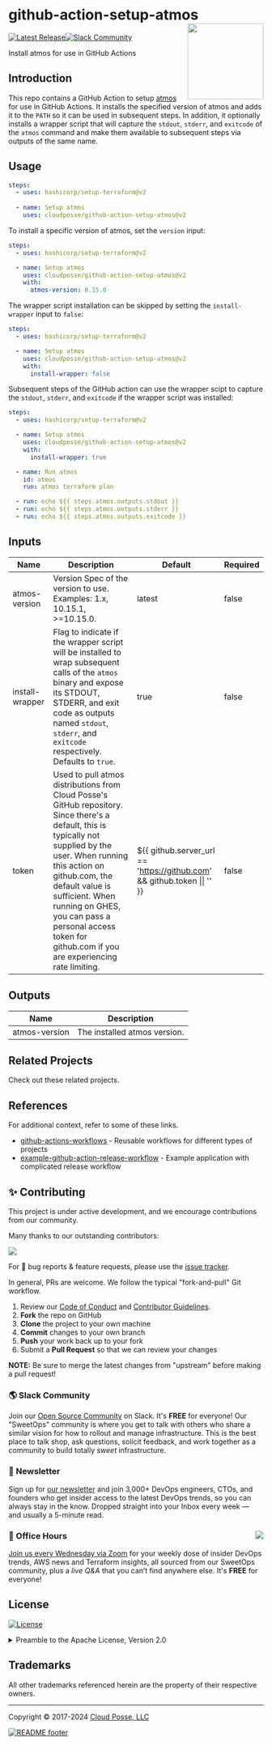 

<!-- markdownlint-disable -->
# github-action-setup-atmos <a href="https://cpco.io/homepage?utm_source=github&utm_medium=readme&utm_campaign=cloudposse/github-action-setup-atmos&utm_content="><img align="right" src="https://cloudposse.com/logo-300x69.svg" width="150" /></a>
<a href="https://github.com/cloudposse/github-action-setup-atmos/releases/latest"><img src="https://img.shields.io/github/release/cloudposse/github-action-setup-atmos.svg" alt="Latest Release"/></a><a href="https://slack.cloudposse.com"><img src="https://slack.cloudposse.com/badge.svg" alt="Slack Community"/></a>
<!-- markdownlint-restore -->

<!--




  ** DO NOT EDIT THIS FILE
  **
  ** This file was automatically generated by the `cloudposse/build-harness`.
  ** 1) Make all changes to `README.yaml`
  ** 2) Run `make init` (you only need to do this once)
  ** 3) Run`make readme` to rebuild this file.
  **
  ** (We maintain HUNDREDS of open source projects. This is how we maintain our sanity.)
  **





-->

Install atmos for use in GitHub Actions




## Introduction

This repo contains a GitHub Action to setup [atmos](https://github.com/cloudposse/atmos) for use in GitHub Actions. It 
installs the specified version of atmos and adds it to the `PATH` so it can be used in subsequent steps. In addition, 
it optionally installs a wrapper script that will capture the `stdout`, `stderr`, and `exitcode` of the `atmos` 
command and make them available to subsequent steps via outputs of the same name.




## Usage

```yaml
steps:
  - uses: hashicorp/setup-terraform@v2
  
  - name: Setup atmos
    uses: cloudposse/github-action-setup-atmos@v2
````

To install a specific version of atmos, set the `version` input:

```yaml
steps:
  - uses: hashicorp/setup-terraform@v2

  - name: Setup atmos
    uses: cloudposse/github-action-setup-atmos@v2
    with:
      atmos-version: 0.15.0
````

The wrapper script installation can be skipped by setting the `install-wrapper` input to `false`:

```yaml
steps:
  - uses: hashicorp/setup-terraform@v2

  - name: Setup atmos
    uses: cloudposse/github-action-setup-atmos@v2
    with:
      install-wrapper: false
````

Subsequent steps of the GitHub action can use the wrapper scipt to capture the `stdout`, `stderr`, and `exitcode` if 
the wrapper script was installed:

```yaml
steps:
  - uses: hashicorp/setup-terraform@v2

  - name: Setup atmos
    uses: cloudposse/github-action-setup-atmos@v2
    with:
      install-wrapper: true

  - name: Run atmos
    id: atmos
    run: atmos terraform plan

  - run: echo ${{ steps.atmos.outputs.stdout }}
  - run: echo ${{ steps.atmos.outputs.stderr }}
  - run: echo ${{ steps.atmos.outputs.exitcode }}
```






<!-- markdownlint-disable -->

## Inputs

| Name | Description | Default | Required |
|------|-------------|---------|----------|
| atmos-version | Version Spec of the version to use. Examples: 1.x, 10.15.1, >=10.15.0. | latest | false |
| install-wrapper | Flag to indicate if the wrapper script will be installed to wrap subsequent calls of the `atmos` binary and expose its STDOUT, STDERR, and exit code as outputs named `stdout`, `stderr`, and `exitcode` respectively. Defaults to `true`. | true | false |
| token | Used to pull atmos distributions from Cloud Posse's GitHub repository. Since there's a default, this is typically not supplied by the user. When running this action on github.com, the default value is sufficient. When running on GHES, you can pass a personal access token for github.com if you are experiencing rate limiting. | ${{ github.server\_url == 'https://github.com' && github.token \|\| '' }} | false |


## Outputs

| Name | Description |
|------|-------------|
| atmos-version | The installed atmos version. |
<!-- markdownlint-restore -->


## Related Projects

Check out these related projects.



## References

For additional context, refer to some of these links.

- [github-actions-workflows](https://github.com/cloudposse/github-actions-workflows) - Reusable workflows for different types of projects
- [example-github-action-release-workflow](https://github.com/cloudposse/example-github-action-release-workflow) - Example application with complicated release workflow




## ✨ Contributing

This project is under active development, and we encourage contributions from our community.



Many thanks to our outstanding contributors:

<a href="https://github.com/cloudposse/github-action-setup-atmos/graphs/contributors">
  <img src="https://contrib.rocks/image?repo=cloudposse/github-action-setup-atmos&max=24" />
</a>

For 🐛 bug reports & feature requests, please use the [issue tracker](https://github.com/cloudposse/github-action-setup-atmos/issues).

In general, PRs are welcome. We follow the typical "fork-and-pull" Git workflow.
 1. Review our [Code of Conduct](https://github.com/cloudposse/github-action-setup-atmos/?tab=coc-ov-file#code-of-conduct) and [Contributor Guidelines](https://github.com/cloudposse/.github/blob/main/CONTRIBUTING.md).
 2. **Fork** the repo on GitHub
 3. **Clone** the project to your own machine
 4. **Commit** changes to your own branch
 5. **Push** your work back up to your fork
 6. Submit a **Pull Request** so that we can review your changes

**NOTE:** Be sure to merge the latest changes from "upstream" before making a pull request!

### 🌎 Slack Community

Join our [Open Source Community](https://cpco.io/slack?utm_source=github&utm_medium=readme&utm_campaign=cloudposse/github-action-setup-atmos&utm_content=slack) on Slack. It's **FREE** for everyone! Our "SweetOps" community is where you get to talk with others who share a similar vision for how to rollout and manage infrastructure. This is the best place to talk shop, ask questions, solicit feedback, and work together as a community to build totally *sweet* infrastructure.

### 📰 Newsletter

Sign up for [our newsletter](https://cpco.io/newsletter?utm_source=github&utm_medium=readme&utm_campaign=cloudposse/github-action-setup-atmos&utm_content=newsletter) and join 3,000+ DevOps engineers, CTOs, and founders who get insider access to the latest DevOps trends, so you can always stay in the know.
Dropped straight into your Inbox every week — and usually a 5-minute read.

### 📆 Office Hours <a href="https://cloudposse.com/office-hours?utm_source=github&utm_medium=readme&utm_campaign=cloudposse/github-action-setup-atmos&utm_content=office_hours"><img src="https://img.cloudposse.com/fit-in/200x200/https://cloudposse.com/wp-content/uploads/2019/08/Powered-by-Zoom.png" align="right" /></a>

[Join us every Wednesday via Zoom](https://cloudposse.com/office-hours?utm_source=github&utm_medium=readme&utm_campaign=cloudposse/github-action-setup-atmos&utm_content=office_hours) for your weekly dose of insider DevOps trends, AWS news and Terraform insights, all sourced from our SweetOps community, plus a _live Q&A_ that you can’t find anywhere else.
It's **FREE** for everyone!
## License

<a href="https://opensource.org/licenses/Apache-2.0"><img src="https://img.shields.io/badge/License-Apache%202.0-blue.svg?style=for-the-badge" alt="License"></a>

<details>
<summary>Preamble to the Apache License, Version 2.0</summary>
<br/>
<br/>

Complete license is available in the [`LICENSE`](LICENSE) file.

```text
Licensed to the Apache Software Foundation (ASF) under one
or more contributor license agreements.  See the NOTICE file
distributed with this work for additional information
regarding copyright ownership.  The ASF licenses this file
to you under the Apache License, Version 2.0 (the
"License"); you may not use this file except in compliance
with the License.  You may obtain a copy of the License at

  https://www.apache.org/licenses/LICENSE-2.0

Unless required by applicable law or agreed to in writing,
software distributed under the License is distributed on an
"AS IS" BASIS, WITHOUT WARRANTIES OR CONDITIONS OF ANY
KIND, either express or implied.  See the License for the
specific language governing permissions and limitations
under the License.
```
</details>

## Trademarks

All other trademarks referenced herein are the property of their respective owners.


---
Copyright © 2017-2024 [Cloud Posse, LLC](https://cpco.io/copyright)


<a href="https://cloudposse.com/readme/footer/link?utm_source=github&utm_medium=readme&utm_campaign=cloudposse/github-action-setup-atmos&utm_content=readme_footer_link"><img alt="README footer" src="https://cloudposse.com/readme/footer/img"/></a>

<img alt="Beacon" width="0" src="https://ga-beacon.cloudposse.com/UA-76589703-4/cloudposse/github-action-setup-atmos?pixel&cs=github&cm=readme&an=github-action-setup-atmos"/>
